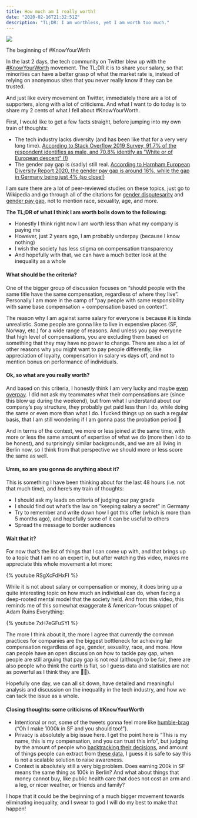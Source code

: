 ```yaml
---
title: How much am I really worth?
date: "2020-02-16T21:32:51Z"
description: "TL;DR: I am worthless, yet I am worth too much."
---
```


![](https://cdn-images-1.medium.com/max/1024/1*2ZIck82yK7X9Jb906WgFhA.png)<figcaption>The beginning of #KnowYourWirth</figcaption>

In the last 2 days, the tech community on Twitter blew up with the [#KnowYourWorth](https://twitter.com/hashtag/KnowYourWorth) movement. The TL;DR it is to share your salary, so that minorities can have a better grasp of what the market rate is, instead of relying on anonymous sites that you never really know if they can be trusted.

And just like every movement on Twitter, immediately there are a lot of supporters, along with a lot of criticisms. And what I want to do today is to share my 2 cents of what I fell about #KnowYourWorth.

First, I would like to get a few facts straight, before jumping into my own train of thoughts:

- The tech industry lacks diversity (and has been like that for a very very long time). [According to Stack Overflow 2019 Survey, 91.7% of the respondent identifies as male, and 70.8% identify as “White or of European descent” (!)](https://insights.stackoverflow.com/survey/2019#developer-profile)
- The gender pay gap is (sadly) still real. [According to Harnham European Diversity Report 2020, the gender pay gap is around 16%, while the gap in Germany being just 4% (so close!)](https://www.harnham.com/2020-european-diversity-report)

I am sure there are a lot of peer-reviewed studies on these topics, just go to Wikipedia and go through all of the citations for [gender disputesarity](https://en.wikipedia.org/wiki/Gender_disparity_in_computing) and [gender pay gap](https://en.wikipedia.org/wiki/Gender_pay_gap), not to mention race, sexuality, age, and more.

**The TL;DR of what I think I am worth boils down to the following:**

- Honestly I think right now I am worth less than what my company is paying me
- However, just 2 years ago, I am probably underpay (because I know nothing)
- I wish the society has less stigma on compensation transparency
- And hopefully with that, we can have a much better look at the inequality as a whole

#### What should be the criteria?

One of the bigger group of discussion focuses on “should people with the same title have the same compensation, regardless of where they live”. Personally I am more in the camp of “pay people with same responsibility with same base compensation + compensation based on context”.

The reason why I am against same salary for everyone is because it is kinda unrealistic. Some people are gonna like to live in expensive places (SF, Norway, etc.) for a wide range of reasons. And unless you pay everyone that high level of compensations, you are excluding them based on something that they may have no power to change. There are also a lot of other reasons why you might want to pay people differently, like appreciation of loyalty, compensation in salary vs days off, and not to mention bonus on performance of individuals.

#### Ok, so what are you really worth?

And based on this criteria, I honestly think I am very lucky and maybe [even overpay](https://twitter.com/louis993546/status/1228570372771123201). I did not ask my teammates what their compensations are (since this blow up during the weekend), but from what I understand about our company’s pay structure, they probably get paid less than I do, while doing the same or even more than what I do. I fucked things up on such a regular basis, that I am still wondering if I am gonna pass the probation period 🤞

And in terms of the context, we more or less joined at the same time, with more or less the same amount of expertise of what we do (more then I do to be honest), and surprisingly similar backgrounds, and we are all living in Berlin now, so I think from that perspective we should more or less score the same as well.

#### Umm, so are you gonna do anything about it?

This is something I have been thinking about for the last 48 hours (i.e. not that much time), and here’s my train of thoughts:

- I should ask my leads on criteria of judging our pay grade
- I should find out what’s the law on “keeping salary a secret” in Germany
- Try to remember and write down how I got this offer (which is more than 5 months ago), and hopefully some of it can be useful to others
- Spread the message to border audiences

#### Wait that it?

For now that’s the list of things that I can come up with, and that brings up to a topic that I am no an expert in, but after watching this video, makes me appreciate this whole movement a lot more:

{% youtube RSgXcFdHxFI %}

While it is not about salary or compensation or money, it does bring up a quite interesting topic on how much an individual can do, when facing a deep-rooted mental model that the society held. And from this video, this reminds me of this somewhat exaggerate & American-focus snippet of Adam Ruins Everything:

{% youtube 7xH7eGFuSYI %}

The more I think about it, the more I agree that currently the common practices for companies are the biggest bottleneck for achieving fair compensation regardless of age, gender, sexuality, race, and more. How can people have an open discussion on how to tackle pay gap, when people are still arguing that pay gap is not real (although to be fair, there are also people who think the earth is flat, so I guess data and statistics are not as powerful as I think they are 🤷‍♀️).

Hopefully one day, we can all sit down, have detailed and meaningful analysis and discussion on the inequality in the tech industry, and how we can tack the issue as a whole.

#### Closing thoughts: some criticisms of #KnowYourWorth

- Intentional or not, some of the tweets gonna feel more like [humble-brag](https://www.urbandictionary.com/define.php?term=Humble%20Brag) (“Oh I make 1000k in SF and you should too!”).
- Privacy is absolutely a big issue here. I get the point here is “This is my name, this is my compensation, and you can trust this info”, but judging by the amount of people who [backtracking their decisions](https://twitter.com/HeatherDoshay/status/1228743317300510726), and amount of things people can extract from [these data](https://twitter.com/newsycombinator/status/1228665735632822273), I guess it is safe to say this is not a scalable solution to raise awareness.
- Context is absolutely still a very big problem. Does earning 200k in SF means the same thing as 100k in Berlin? And what about things that money cannot buy, like public health care that does not cost an arm and a leg, or nicer weather, or friends and family?

I hope that it could be the beginning of a much bigger movement towards eliminating inequality, and I swear to god I will do my best to make that happen!